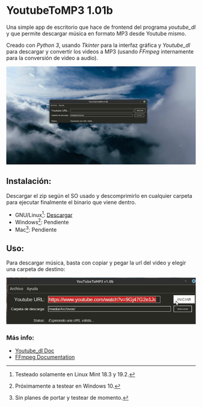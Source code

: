 # YoutubeToMP3 1.01b

Una simple app de escritorio que hace de frontend del programa *youtube_dl* y que permite descargar música en formato MP3 desde Youtube mismo.

Creado con *Python 3*, usando *Tkinter* para la interfaz gráfica y *Youtube_dl* para descargar y convertir los videos a MP3 (usando *FFmpeg* internamente para la conversión de video a audio).

![Imagen](https://github.com/FedeHC/YoutubeToMP3/blob/master/screenshots/captura-1.jpg)

## Instalación:

Descargar el zip según el SO usado y descomprimirlo en cualquier carpeta para ejecutar finalmente el binario que viene dentro.

- GNU/Linux[^1]: [Descargar](https://github.com/FedeHC/YoutubeToMP3/blob/master/downloads/YoutubeToMP3-1.0b-Linux.zip)
- Windows[^2]: Pendiente
- Mac[^3]: Pendiente

[^1]: Testeado solamente en Linux Mint 18.3 y 19.2.

[^2]: Próximamente a testear en Windows 10.

[^3]: Sin planes de portar y testear de momento. 

## Uso:

Para descargar música, basta con copiar y pegar la url del video y elegir una carpeta de destino:

![Imagen](https://github.com/FedeHC/YoutubeToMP3/blob/master/screenshots/captura-2.jpg)


### Más info:
- [Youtube_dl Doc](https://github.com/ytdl-org/youtube-dl/blob/master/README.md)
- [FFmpeg Documentation](https://ffmpeg.org/documentation.html/)
